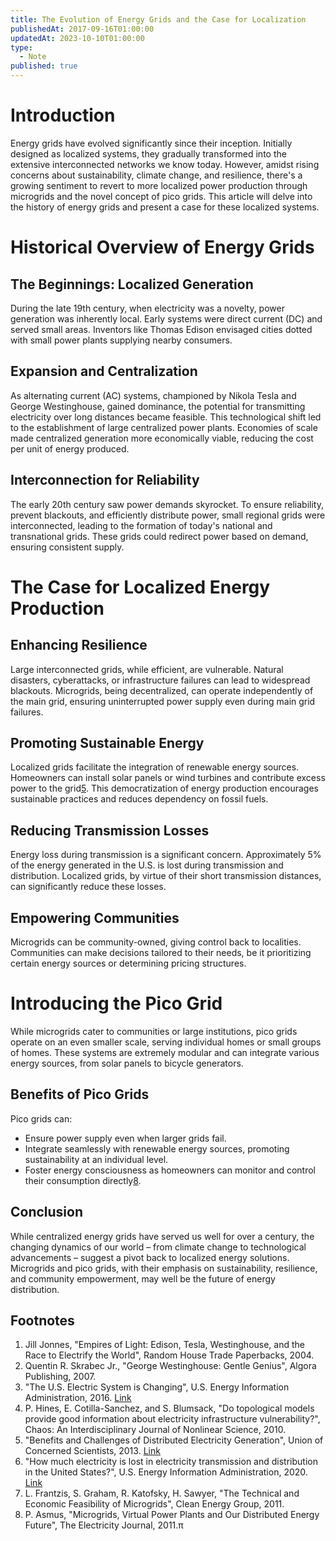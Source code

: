 ```yaml
---
title: The Evolution of Energy Grids and the Case for Localization
publishedAt: 2017-09-16T01:00:00
updatedAt: 2023-10-10T01:00:00
type:
  - Note
published: true
---
```

# Introduction

Energy grids have evolved significantly since their inception. Initially designed as localized systems, they gradually transformed into the extensive interconnected networks we know today. However, amidst rising concerns about sustainability, climate change, and resilience, there's a growing sentiment to revert to more localized power production through microgrids and the novel concept of pico grids. This article will delve into the history of energy grids and present a case for these localized systems.

# Historical Overview of Energy Grids

## The Beginnings: Localized Generation

During the late 19th century, when electricity was a novelty, power generation was inherently local. Early systems were direct current (DC) and served small areas. Inventors like Thomas Edison envisaged cities dotted with small power plants supplying nearby consumers.

## Expansion and Centralization

As alternating current (AC) systems, championed by Nikola Tesla and George Westinghouse, gained dominance, the potential for transmitting electricity over long distances became feasible. This technological shift led to the establishment of large centralized power plants. Economies of scale made centralized generation more economically viable, reducing the cost per unit of energy produced.

## Interconnection for Reliability

The early 20th century saw power demands skyrocket. To ensure reliability, prevent blackouts, and efficiently distribute power, small regional grids were interconnected, leading to the formation of today's national and transnational grids. These grids could redirect power based on demand, ensuring consistent supply.

# The Case for Localized Energy Production

## Enhancing Resilience

Large interconnected grids, while efficient, are vulnerable. Natural disasters, cyberattacks, or infrastructure failures can lead to widespread blackouts. Microgrids, being decentralized, can operate independently of the main grid, ensuring uninterrupted power supply even during main grid failures.

## Promoting Sustainable Energy

Localized grids facilitate the integration of renewable energy sources. Homeowners can install solar panels or wind turbines and contribute excess power to the grid[5](https://chat.openai.com/c/86b975c2-86e3-4395-9112-6179b52f7428#user-content-fn-5%5E). This democratization of energy production encourages sustainable practices and reduces dependency on fossil fuels.

## Reducing Transmission Losses

Energy loss during transmission is a significant concern. Approximately 5% of the energy generated in the U.S. is lost during transmission and distribution. Localized grids, by virtue of their short transmission distances, can significantly reduce these losses.

## Empowering Communities

Microgrids can be community-owned, giving control back to localities. Communities can make decisions tailored to their needs, be it prioritizing certain energy sources or determining pricing structures.

# Introducing the Pico Grid

While microgrids cater to communities or large institutions, pico grids operate on an even smaller scale, serving individual homes or small groups of homes. These systems are extremely modular and can integrate various energy sources, from solar panels to bicycle generators.

## Benefits of Pico Grids

Pico grids can:
- Ensure power supply even when larger grids fail.
- Integrate seamlessly with renewable energy sources, promoting sustainability at an individual level.
- Foster energy consciousness as homeowners can monitor and control their consumption directly[8](https://chat.openai.com/c/86b975c2-86e3-4395-9112-6179b52f7428#user-content-fn-8%5E).

## Conclusion

While centralized energy grids have served us well for over a century, the changing dynamics of our world – from climate change to technological advancements – suggest a pivot back to localized energy solutions. Microgrids and pico grids, with their emphasis on sustainability, resilience, and community empowerment, may well be the future of energy distribution.


## Footnotes

1. Jill Jonnes, "Empires of Light: Edison, Tesla, Westinghouse, and the Race to Electrify the World", Random House Trade Paperbacks, 2004. 
2. Quentin R. Skrabec Jr., "George Westinghouse: Gentle Genius", Algora Publishing, 2007.
3. "The U.S. Electric System is Changing", U.S. Energy Information Administration, 2016. [Link](https://www.eia.gov/)
4. P. Hines, E. Cotilla-Sanchez, and S. Blumsack, "Do topological models provide good information about electricity infrastructure vulnerability?", Chaos: An Interdisciplinary Journal of Nonlinear Science, 2010. 
5. "Benefits and Challenges of Distributed Electricity Generation", Union of Concerned Scientists, 2013. [Link](https://www.ucsusa.org/) 
6. "How much electricity is lost in electricity transmission and distribution in the United States?", U.S. Energy Information Administration, 2020. [Link](https://www.eia.gov/) 
7. L. Frantzis, S. Graham, R. Katofsky, H. Sawyer, "The Technical and Economic Feasibility of Microgrids", Clean Energy Group, 2011.
8. P. Asmus, "Microgrids, Virtual Power Plants and Our Distributed Energy Future", The Electricity Journal, 2011.π